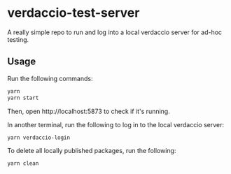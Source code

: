 # verdaccio-test-server

A really simple repo to run and log into a local verdaccio server for ad-hoc testing.

## Usage

Run the following commands:
```bash
yarn
yarn start
```
Then, open http://localhost:5873 to check if it's running.

In another terminal, run the following to log in to the local verdaccio server:

```bash
yarn verdaccio-login
```

To delete all locally published packages, run the following:

```bash
yarn clean
```

